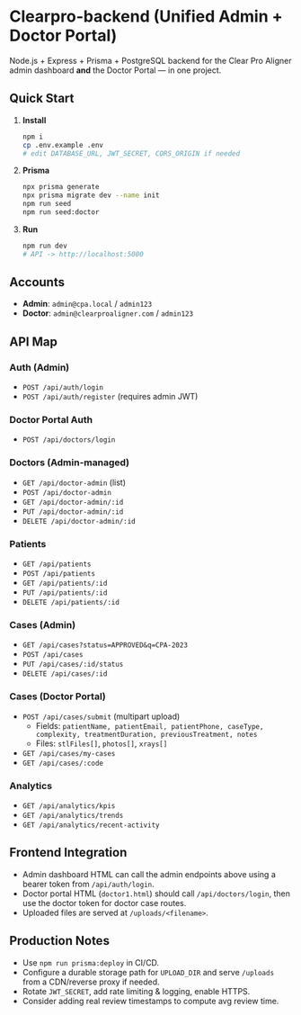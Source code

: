 # Clearpro-backend (Unified Admin + Doctor Portal)

Node.js + Express + Prisma + PostgreSQL backend for the Clear Pro Aligner admin dashboard **and** the Doctor Portal — in one project.

## Quick Start

1. **Install**
   ```bash
   npm i
   cp .env.example .env
   # edit DATABASE_URL, JWT_SECRET, CORS_ORIGIN if needed
   ```

2. **Prisma**
   ```bash
   npx prisma generate
   npx prisma migrate dev --name init
   npm run seed
   npm run seed:doctor
   ```

3. **Run**
   ```bash
   npm run dev
   # API -> http://localhost:5000
   ```

## Accounts
- **Admin**: `admin@cpa.local` / `admin123`
- **Doctor**: `admin@clearproaligner.com` / `admin123`

## API Map

### Auth (Admin)
- `POST /api/auth/login`
- `POST /api/auth/register` (requires admin JWT)

### Doctor Portal Auth
- `POST /api/doctors/login`

### Doctors (Admin-managed)
- `GET /api/doctor-admin` (list)
- `POST /api/doctor-admin`
- `GET /api/doctor-admin/:id`
- `PUT /api/doctor-admin/:id`
- `DELETE /api/doctor-admin/:id`

### Patients
- `GET /api/patients`
- `POST /api/patients`
- `GET /api/patients/:id`
- `PUT /api/patients/:id`
- `DELETE /api/patients/:id`

### Cases (Admin)
- `GET /api/cases?status=APPROVED&q=CPA-2023`
- `POST /api/cases`
- `PUT /api/cases/:id/status`
- `DELETE /api/cases/:id`

### Cases (Doctor Portal)
- `POST /api/cases/submit` (multipart upload)
  - Fields: `patientName, patientEmail, patientPhone, caseType, complexity, treatmentDuration, previousTreatment, notes`
  - Files: `stlFiles[]`, `photos[]`, `xrays[]`
- `GET /api/cases/my-cases`
- `GET /api/cases/:code`

### Analytics
- `GET /api/analytics/kpis`
- `GET /api/analytics/trends`
- `GET /api/analytics/recent-activity`

## Frontend Integration

- Admin dashboard HTML can call the admin endpoints above using a bearer token from `/api/auth/login`.
- Doctor portal HTML (`doctor1.html`) should call `/api/doctors/login`, then use the doctor token for doctor case routes.
- Uploaded files are served at `/uploads/<filename>`.

## Production Notes
- Use `npm run prisma:deploy` in CI/CD.
- Configure a durable storage path for `UPLOAD_DIR` and serve `/uploads` from a CDN/reverse proxy if needed.
- Rotate `JWT_SECRET`, add rate limiting & logging, enable HTTPS.
- Consider adding real review timestamps to compute avg review time.
